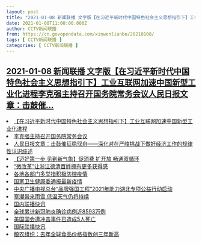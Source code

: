 ```yaml
---
layout: post
title: "2021-01-08 新闻联播 文字版【在习近平新时代中国特色社会主义思想指引下】工业互联网加速中国新型工业化进程李克强主持召开国务院常务会议人民日报文章：击鼓催"
date: 2021-01-08T11:00:00.000Z
author: CCTV新闻联播
from: https://cn.govopendata.com/xinwenlianbo/20210108/
tags: [ CCTV新闻联播 ]
categories: [ CCTV新闻联播 ]
---
```

<!--1610103600000-->
[2021-01-08 新闻联播 文字版【在习近平新时代中国特色社会主义思想指引下】工业互联网加速中国新型工业化进程李克强主持召开国务院常务会议人民日报文章：击鼓催...](https://cn.govopendata.com/xinwenlianbo/20210108/)
------

<div>
<li><a target="_blank" href="https://cn.govopendata.com/xinwenlianbo/20210108/#222427">【在习近平新时代中国特色社会主义思想指引下】工业互联网加速中国新型工业化进程</a></li><li><a target="_blank" href="https://cn.govopendata.com/xinwenlianbo/20210108/#222428">李克强主持召开国务院常务会议</a></li><li><a target="_blank" href="https://cn.govopendata.com/xinwenlianbo/20210108/#222429">人民日报文章：击鼓催征稳驭舟——深化对在严峻挑战下做好经济工作的规律性认识综述</a></li><li><a target="_blank" href="https://cn.govopendata.com/xinwenlianbo/20210108/#222430">【迈好第一步 见到新气象】促消费 扩开放 畅通双循环</a></li><li><a target="_blank" href="https://cn.govopendata.com/xinwenlianbo/20210108/#222431">“微改革”让浙江德清百姓拥有更多获得感</a></li><li><a target="_blank" href="https://cn.govopendata.com/xinwenlianbo/20210108/#222432">各地各部门多举措积极防控疫情</a></li><li><a target="_blank" href="https://cn.govopendata.com/xinwenlianbo/20210108/#222433">国家卫生健康委通报最新疫情</a></li><li><a target="_blank" href="https://cn.govopendata.com/xinwenlianbo/20210108/#222434">中央广播电视总台“品牌强国工程”2021年助力湖北专项公益行动启动</a></li><li><a target="_blank" href="https://cn.govopendata.com/xinwenlianbo/20210108/#222435">寒潮带来雨雪 低温天气仍将持续</a></li><li><a target="_blank" href="https://cn.govopendata.com/xinwenlianbo/20210108/#222436">国内联播快讯</a></li><li><a target="_blank" href="https://cn.govopendata.com/xinwenlianbo/20210108/#222437">全球累计新冠肺炎确诊病例近8593万例</a></li><li><a target="_blank" href="https://cn.govopendata.com/xinwenlianbo/20210108/#222438">美国国会遭冲击事件已造成5人死亡</a></li><li><a target="_blank" href="https://cn.govopendata.com/xinwenlianbo/20210108/#222439">国际联播快讯</a></li><li><a target="_blank" href="https://cn.govopendata.com/xinwenlianbo/20210108/#222440">粮农组织：去年全球食品价格指数创三年新高</a></li>
</div>
